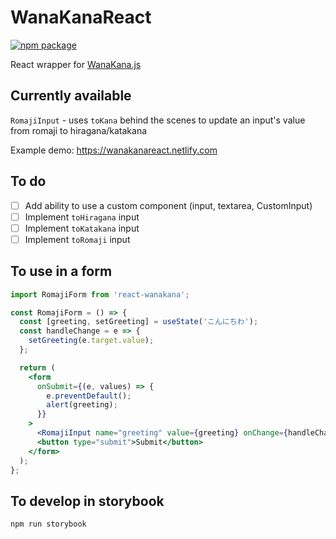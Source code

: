 # WanaKanaReact

[![npm package][npm-badge]][npm]

React wrapper for [WanaKana.js](https://wanakana.com/)

## Currently available

`RomajiInput` - uses `toKana` behind the scenes to update an input's value from romaji to hiragana/katakana

Example demo: https://wanakanareact.netlify.com

## To do

- [ ] Add ability to use a custom component (input, textarea, CustomInput)
- [ ] Implement `toHiragana` input
- [ ] Implement `toKatakana` input
- [ ] Implement `toRomaji` input

## To use in a form

```jsx
import RomajiForm from 'react-wanakana';

const RomajiForm = () => {
  const [greeting, setGreeting] = useState('こんにちわ');
  const handleChange = e => {
    setGreeting(e.target.value);
  };

  return (
    <form
      onSubmit={(e, values) => {
        e.preventDefault();
        alert(greeting);
      }}
    >
      <RomajiInput name="greeting" value={greeting} onChange={handleChange} />
      <button type="submit">Submit</button>
    </form>
  );
};
```

## To develop in storybook

`npm run storybook`

[npm-badge]: https://img.shields.io/npm/v/react-wanakana.svg
[npm]: https://www.npmjs.org/package/react-wanakana
